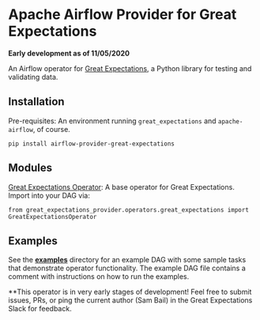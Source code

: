 # Apache Airflow Provider for Great Expectations

**Early development as of 11/05/2020**

An Airflow operator for [Great Expectations](greatexpectations.io), a Python library for testing and validating data.

## Installation

Pre-requisites: An environment running `great_expectations` and `apache-airflow`, of course.

```
pip install airflow-provider-great-expectations
```

## Modules

[Great Expectations Operator](./great_expectations_provider/operators/great_expectations.py): A base operator for Great Expectations. Import into your DAG via: 

```
from great_expectations_provider.operators.great_expectations import GreatExpectationsOperator
```

## Examples

See the [**examples**](./great_expectations_provider/examples) directory for an example DAG with some sample tasks that demonstrate operator functionality. The example DAG file contains a comment with instructions on how to run the examples.

**This operator is in very early stages of development! Feel free to submit issues, PRs, or ping the current author (Sam Bail) in the Great Expectations Slack for feedback.